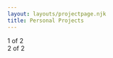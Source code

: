 ```yaml
---
layout: layouts/projectpage.njk
title: Personal Projects
---
```


<div class="container text-center h-100">
  <div class="row">
    <div class="col">
      1 of 2
    </div>
    <div class="col">
      2 of 2
    </div>
  </div>
</div>